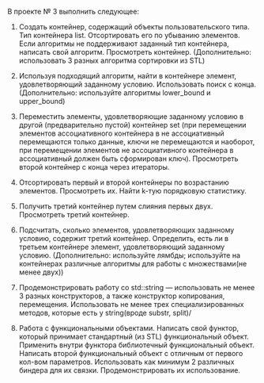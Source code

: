В проекте № 3 выполнить следующее:

1. Создать контейнер, содержащий объекты пользовательского типа. Тип контейнера list. Отсортировать его по убыванию элементов. Если алгоритмы не поддерживают заданный тип контейнера, написать свой алгоритм. Просмотреть контейнер. (Дополнительно: использовать 3 разных алгоритма сортировки из STL)

2. Используя подходящий алгоритм, найти в контейнере элемент, удовлетворяющий заданному условию. Использовать поиск с конца. (Дополнительно: используйте алгоритмы lower_bound и upper_bound)

3. Переместить элементы, удовлетворяющие заданному условию в другой (предварительно пустой) контейнер set (при перемещении элементов ассоциативного контейнера в не ассоциативный перемещаются только данные, ключи не перемещаются и наоборот, при перемещении элементов не ассоциативного контейнера в ассоциативный должен быть сформирован ключ). Просмотреть второй контейнер с конца через итераторы.

4. Отсортировать первый и второй контейнеры по возрастанию элементов. Просмотреть их. Найти k-тую порядковую статистику.

5. Получить третий контейнер путем слияния первых двух. Просмотреть третий контейнер.

6. Подсчитать, сколько элементов, удовлетворяющих заданному условию, содержит третий контейнер. Определить, есть ли в третьем контейнере элемент, удовлетворяющий заданному условию. (Дополнительно: используйте лямбды; используйте на контейнерах различные алгоритмы для работы с множествами(не менее двух))

7. Продемонстрировать работу со std::string — использовать не менее 3 разных конструкторов, а также конструктор копирования, перемещения. Использовать не менее трех специализированных методов, которые есть у string(вроде substr, split)/

8. Работа с функциональными объектами. Написать свой функтор, который принимает стандартный (из STL) функциональный объект. Применить внутри функтора библиотечный функциональный объект. Написать второй функциональный объект с отличным от первого кол-вом параметров. Использовать как минимум 2 различных биндера для их связки. Продемонстрировать их использование.
